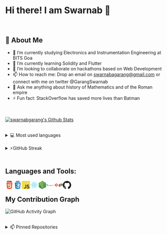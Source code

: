 # Hi there! I am Swarnab 👋
<br />

## 📖 About Me

- 🔭 I’m currently studying Electronics and Instrumentation Engineering at BITS Goa
- 🌱 I’m currently learning Solidity and Flutter
- 👯 I’m looking to collaborate on hackathons based on Web Development
- 📫 How to reach me: Drop an email on swarnabagarang@gmail.com or connect with me on twitter @GarangSwarnab
- 💬 Ask me anything about history of Mathematics and of the Roman empire
- ⚡ Fun fact: StackOverflow has saved more lives than Batman

<br />

  <a href="https://github.com/anuraghazra/github-readme-stats"><img alt="swarnabgarang's Github Stats" src="https://github-readme-stats.vercel.app/api?username=swarnabgarang&show_icons=true&count_private=true&locale=en&layout=compact&theme=tokyonight" /></a>

<br />
<details> 
  <summary>💻 Most used languages</summary>
  <br/>
  <a href="https://github.com/anuraghazra/github-readme-stats"><img alt="swarnabgarang's Top Languages" src="https://github-readme-stats.vercel.app/api/top-langs/?username=swarnabgarang&langs_count=5&theme=tokyonight" /></a>
  <br/>
  <b>Note:</b> This chart is only a metric of which languages my public code on GitHub consists of and does not reflect my experience or skill level.
</details>

<br />

<details>
  <summary>⚡GitHub Streak</summary>
  <br/>
  <a href="https://github.com/DenverCoder1/github-readme-streak-stats"><img alt="swarnabgarang's GitHub Streak" src="https://github-readme-streak-stats.herokuapp.com/?user=swarnabgarang&theme=tokyonight" /></a>
</details>
<br />

## Languages and Tools:

<img align="left" alt="HTML5" width="26px" src="https://raw.githubusercontent.com/github/explore/80688e429a7d4ef2fca1e82350fe8e3517d3494d/topics/html/html.png" />
<img align="left" alt="CSS3" width="26px" src="https://raw.githubusercontent.com/github/explore/80688e429a7d4ef2fca1e82350fe8e3517d3494d/topics/css/css.png" />
<img align="left" alt="JavaScript" width="26px" src="https://raw.githubusercontent.com/github/explore/80688e429a7d4ef2fca1e82350fe8e3517d3494d/topics/javascript/javascript.png" />
<img align="left" alt="React" width="26px" src="https://raw.githubusercontent.com/github/explore/80688e429a7d4ef2fca1e82350fe8e3517d3494d/topics/react/react.png" />
<img align="left" alt="Node.js" width="26px" src="https://raw.githubusercontent.com/github/explore/80688e429a7d4ef2fca1e82350fe8e3517d3494d/topics/nodejs/nodejs.png" />
<img align="left" alt="MongoDB" width="26px" src="https://raw.githubusercontent.com/github/explore/80688e429a7d4ef2fca1e82350fe8e3517d3494d/topics/mongodb/mongodb.png" />
<img align="left" alt="Git" width="26px" src="https://raw.githubusercontent.com/github/explore/80688e429a7d4ef2fca1e82350fe8e3517d3494d/topics/git/git.png" />
<img align="left" alt="GitHub" width="26px" src="https://raw.githubusercontent.com/github/explore/78df643247d429f6cc873026c0622819ad797942/topics/github/github.png" />

<br />

## My Contribution Graph

![GitHub Activity Graph](https://activity-graph.herokuapp.com/graph?username=swarnabgarang&theme=react-dark)

<br />

<details>
  <summary>📫 Pinned Repositories</summary>
  <a href="https://github.com/DenverCoder1/github-readme-streak-stats">
    <img alt="swarnabgarang's Pinned Repository" src="https://github-readme-stats.vercel.app/api/pin/?username=swarnabgarang&repo=foodict-frontend&theme=tokyonight" />
  </a>
  <a href="https://github.com/DenverCoder1/github-readme-streak-stats">
  <img alt="swarnabgarang's Pinned Repository" src="https://github-readme-stats.vercel.app/api/pin/?username=swarnabgarang&repo=foodict-backend&theme=tokyonight" />
  </a>
</details>

